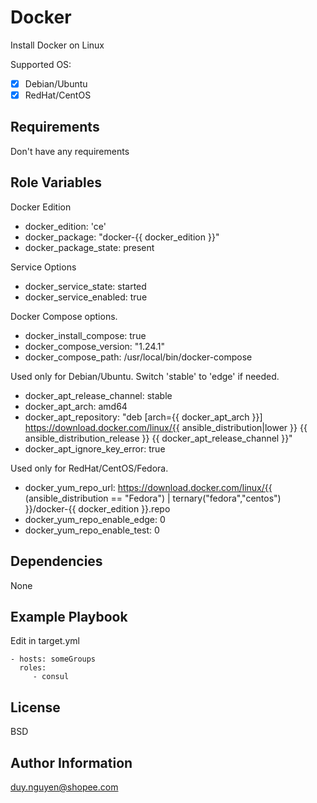 Docker
=========

Install Docker on Linux

Supported OS:

* [x] Debian/Ubuntu
* [x] RedHat/CentOS

Requirements
------------

Don't have any requirements

Role Variables
--------------

Docker Edition

* docker_edition: 'ce'
* docker_package: "docker-{{ docker_edition }}"
* docker_package_state: present

Service Options

* docker_service_state: started
* docker_service_enabled: true

Docker Compose options.

* docker_install_compose: true
* docker_compose_version: "1.24.1"
* docker_compose_path: /usr/local/bin/docker-compose

Used only for Debian/Ubuntu. Switch 'stable' to 'edge' if needed.

* docker_apt_release_channel: stable
* docker_apt_arch: amd64
* docker_apt_repository: "deb [arch={{ docker_apt_arch }}] https://download.docker.com/linux/{{ ansible_distribution|lower }} {{ ansible_distribution_release }} {{ docker_apt_release_channel }}"
* docker_apt_ignore_key_error: true

Used only for RedHat/CentOS/Fedora.

* docker_yum_repo_url: https://download.docker.com/linux/{{ (ansible_distribution == "Fedora") | ternary("fedora","centos") }}/docker-{{ docker_edition }}.repo
* docker_yum_repo_enable_edge: 0
* docker_yum_repo_enable_test: 0

Dependencies
------------

None

Example Playbook
----------------

Edit in target.yml

    - hosts: someGroups
      roles:
         - consul

License
-------

BSD

Author Information
------------------

duy.nguyen@shopee.com
